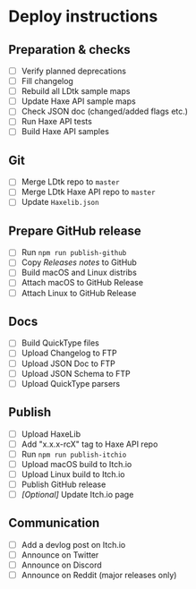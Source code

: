 # Deploy instructions

## Preparation & checks
- [ ] Verify planned deprecations
- [ ] Fill changelog
- [ ] Rebuild all LDtk sample maps
- [ ] Update Haxe API sample maps
- [ ] Check JSON doc (changed/added flags etc.)
- [ ] Run Haxe API tests
- [ ] Build Haxe API samples

## Git
- [ ] Merge LDtk repo to `master`
- [ ] Merge LDtk Haxe API repo to `master`
- [ ] Update `Haxelib.json`

## Prepare GitHub release
- [ ] Run `npm run publish-github`
- [ ] Copy *Releases notes* to GitHub
- [ ] Build macOS and Linux distribs
- [ ] Attach macOS to GitHub Release
- [ ] Attach Linux to GitHub Release

## Docs
- [ ] Build QuickType files
- [ ] Upload Changelog to FTP
- [ ] Upload JSON Doc to FTP
- [ ] Upload JSON Schema to FTP
- [ ] Upload QuickType parsers

## Publish
- [ ] Upload HaxeLib
- [ ] Add "x.x.x-rcX" tag to Haxe API repo
- [ ] Run `npm run publish-itchio`
- [ ] Upload macOS build to Itch.io
- [ ] Upload Linux build to Itch.io
- [ ] Publish GitHub release
- [ ] *[Optional]* Update Itch.io page

## Communication
- [ ] Add a devlog post on Itch.io
- [ ] Announce on Twitter
- [ ] Announce on Discord
- [ ] Announce on Reddit (major releases only)
